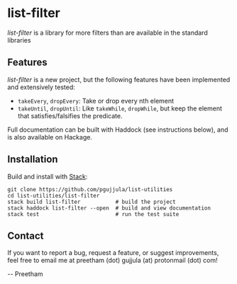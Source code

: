 # list-filter
_list-filter_ is a library for more filters than are available in the standard
libraries

## Features
_list-filter_ is a new project, but the following features have been implemented
and extensively tested:
  * `takeEvery`, `dropEvery`: Take or drop every nth element
  * `takeUntil`, `dropUntil`: Like `takeWhile`, `dropWhile`, but keep the
    element that satisfies/falsifies the predicate.

Full documentation can be built with Haddock (see instructions below), and is
also available on Hackage.

## Installation
Build and install with [Stack](https://www.haskellstack.org):

```
git clone https://github.com/pgujjula/list-utilities
cd list-utilities/list-filter
stack build list-filter           # build the project
stack haddock list-filter --open  # build and view documentation
stack test                        # run the test suite
```

## Contact
If you want to report a bug, request a feature, or suggest improvements, feel
free to email me at preetham (dot) gujjula (at) protonmail (dot) com!

-- Preetham
